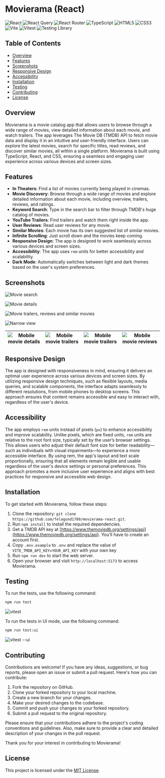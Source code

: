 # Movierama (React)

![React](https://img.shields.io/badge/-React-000000?style=flat-square&logo=React&logoColor=61DAFB)
![React Query](https://img.shields.io/badge/React_Query-%23FF4154.svg?style=flat-square&logo=react-query&logoColor=white)
![React Router](https://img.shields.io/badge/React_Router-%23CA4245.svg?style=flat-square&logo=react-router&logoColor=white)
![TypeScript](https://img.shields.io/badge/-TypeScript-3178C6?style=flat-square&logo=TypeScript&logoColor=white)
![HTML5](https://img.shields.io/badge/-HTML5-E34F26?style=flat-square&logo=html5&logoColor=white)
![CSS3](https://img.shields.io/badge/-CSS3-1572B6?style=flat-square&logo=css3&logoColor=white)
![Vite](https://img.shields.io/badge/-Vite-646CFF?style=flat-square&logo=vite&logoColor=white)
![Vitest](https://img.shields.io/badge/-Vitest-6E9F18?style=flat-square&logo=vitest&logoColor=white)
![Testing Library](https://img.shields.io/badge/-Testing_Library-E33332?style=flat-square&logo=testinglibrary&logoColor=white)

## Table of Contents

- [Overview](#overview)
- [Features](#features)
- [Screenshots](#screenshots)
- [Responsive Design](#responsive-design)
- [Accessibility](#accessibility)
- [Installation](#installation)
- [Testing](#testing)
- [Contributing](#contributing)
- [License](#license)

## Overview

Movierama is a movie catalog app that allows users to browse through a wide range of movies, view detailed information about each movie, and watch trailers. The app leverages The Movie DB (TMDB) API to fetch movie data and display it in an intuitive and user-friendly interface. Users can explore the latest movies, search for specific titles, read reviews, and discover similar movies, all within a single platform. Movierama is built using TypeScript, React, and CSS, ensuring a seamless and engaging user experience across various devices and screen sizes.

## Features

- **In Theaters**: Find a list of movies currently being played in cinemas.
- **Movie Discovery**: Browse through a wide range of movies and explore detailed information about each movie, including overview, trailers, reviews, and ratings.
- **Keyword Search**: Type in the search bar to filter through TMDB's huge catalog of movies.
- **YouTube Trailers**: Find trailers and watch them right inside the app.
- **User Reviews**: Read user reviews for any movie.
- **Similar Movies**: Each movie has its own suggested list of similar movies.
- **Infinite Scrolling**: Just scroll down and the movies keep coming.
- **Responsive Design**: The app is designed to work seamlessly across various devices and screen sizes.
- **Accessibility**: The app uses `rem` units for better accessibility and scalability.
- **Dark Mode**: Automatically switches between light and dark themes based on the user's system preferences.

## Screenshots

![Movie search](screens/landscape-movie-search.png)

![Movie details](screens/landscape-movie-details.png)

![Movie trailers, reviews and similar movies](screens/landscape-movie-trailers.png)

![Narrow view](screens/narrow-movie-details.png)

| ![Mobile movie details](screens/portrait-movie-details.png) | ![Mobile movie trailers](screens/portrait-movie-credits.png) | ![Mobile movie trailers](screens/portrait-movie-trailers.png) | ![Mobile movie reviews](screens/portrait-movie-reviews.png) |
|-------------------------------------------------------------|---------------------------------------------------------------|---------------------------------------------------------------|-------------------------------------------------------------|

## Responsive Design

The app is designed with responsiveness in mind, ensuring it delivers an optimal user experience across various devices and screen sizes. By utilizing responsive design techniques, such as flexible layouts, media queries, and scalable components, the interface adapts seamlessly to different resolutions, from mobile phones to desktop screens. This approach ensures that content remains accessible and easy to interact with, regardless of the user's device.

## Accessibility

The app employs `rem` units instead of pixels (`px`) to enhance accessibility and improve scalability. Unlike pixels, which are fixed units, `rem` units are relative to the root font size, typically set by the user’s browser settings. This allows users who adjust their default font size for better readability—such as individuals with visual impairments—to experience a more accessible interface. By using rem, the app's layout and text scale proportionally, ensuring that all elements remain legible and usable regardless of the user's device settings or personal preferences. This approach promotes a more inclusive user experience and aligns with best practices for responsive and accessible web design.

## Installation

To get started with Movierama, follow these steps:

1. Clone the repository: `git clone https://github.com/felagund1789/movierama-react.git`.
2. Run `npm install` to install the required dependencies.
3. Get a TMDB API key at [https://www.themoviedb.org/settings/api](https://www.themoviedb.org/settings/api). You'll have to create an account first.
4. Copy `.env.example` to `.env` and replace the value of `VITE_TMDB_API_KEY=YOUR_API_KEY` with your own key
5. Run `npm run dev` to start the web server.
6. Open your browser and visit `http://localhost:5173` to access Movierama.

## Testing

To run the tests, use the following command:

```bash
npm run test
```
![vitest](screens/vitest.png)

To run the tests in UI mode, use the following command:

```bash
npm run test:ui
```
![vitest --ui](screens/vitest--ui.png)

## Contributing

Contributions are welcome! If you have any ideas, suggestions, or bug reports, please open an issue or submit a pull request. Here's how you can contribute:

1. Fork the repository on GitHub.
2. Clone your forked repository to your local machine.
3. Create a new branch for your changes.
4. Make your desired changes to the codebase.
5. Commit and push your changes to your forked repository.
6. Submit a pull request to the original repository.

Please ensure that your contributions adhere to the project's coding conventions and guidelines. Also, make sure to provide a clear and detailed description of your changes in the pull request.

Thank you for your interest in contributing to Movierama!

## License

This project is licensed under the [MIT License](LICENSE).
